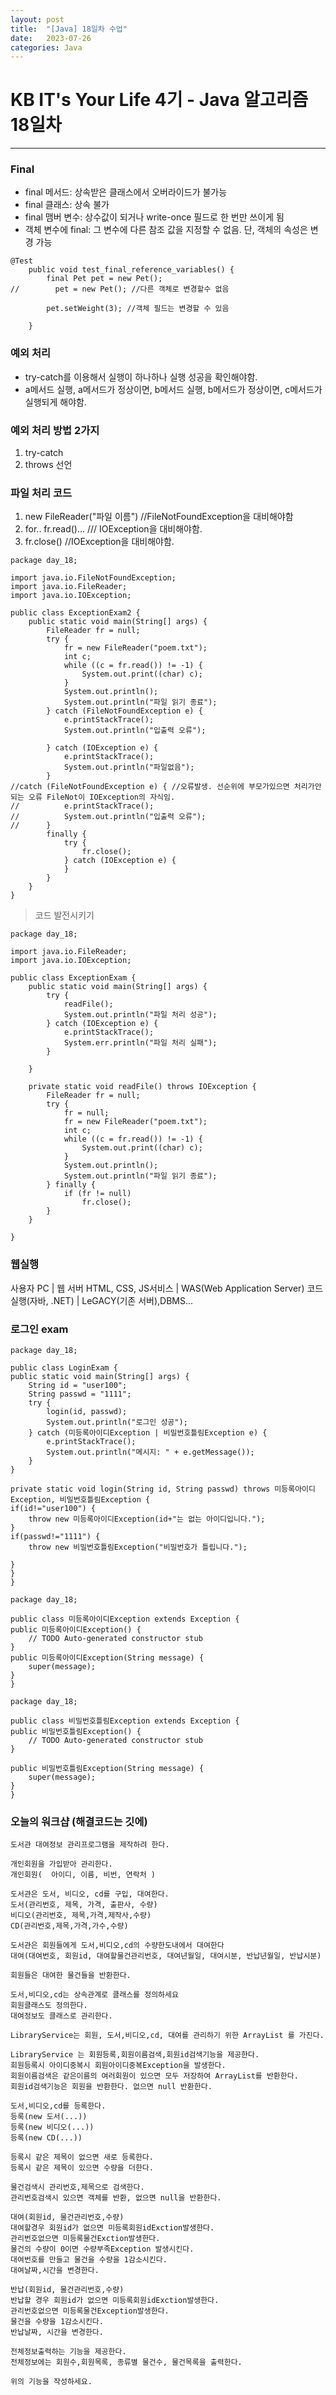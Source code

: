 ```yaml
---
layout: post
title:  "[Java] 18일차 수업"
date:   2023-07-26
categories: Java
---
```

# KB IT's Your Life 4기 - Java 알고리즘 18일차

--- 

### Final

- final 메서드: 상속받은 클래스에서 오버라이드가 불가능
- final 클래스: 상속 불가
- final 맴버 변수: 상수값이 되거나 write-once 필드로 한 번만 쓰이게 됨
- 객체 변수에 final: 그 변수에 다른 참조 값을 지정할 수 없음. 단, 객체의 속성은 변경 가능

```
@Test
    public void test_final_reference_variables() {
        final Pet pet = new Pet();
//        pet = new Pet(); //다른 객체로 변경할수 없음

        pet.setWeight(3); //객체 필드는 변경할 수 있음

    }
```

### 예외 처리

- try-catch를 이용해서 실행이 하나하나 실행 성공을 확인해야함.
- a메서드 실행, a메서드가 정상이면, b메서드 실행, b메서드가 정상이면, c메서드가 실행되게 해야함.

### 예외 처리 방법 2가지

1. try-catch
2. throws 선언

### 파일 처리 코드

1. new FileReader("파일 이름") //FileNotFoundException을 대비해야함
2. for.. fr.read()... /// IOException을 대비해야함.
3. fr.close() //IOException을 대비해야함.

```
package day_18;

import java.io.FileNotFoundException;
import java.io.FileReader;
import java.io.IOException;

public class ExceptionExam2 {
	public static void main(String[] args) {
		FileReader fr = null;
		try {
			fr = new FileReader("poem.txt");
			int c;
			while ((c = fr.read()) != -1) {
				System.out.print((char) c);
			}
			System.out.println();
			System.out.println("파일 읽기 종료");
		} catch (FileNotFoundException e) {
			e.printStackTrace();
			System.out.println("입출력 오류");

		} catch (IOException e) {
			e.printStackTrace();
			System.out.println("파일없음");
		}
//catch (FileNotFoundException e) { //오류발생. 선순위에 부모가있으면 처리가안되는 오류 FileNot이 IOException의 자식임.
//			e.printStackTrace();
//			System.out.println("입출력 오류");
//		}
		finally {
			try {
				fr.close();
			} catch (IOException e) {
			}
		}
	}
}

```

> 코드 발전시키기

```
package day_18;

import java.io.FileReader;
import java.io.IOException;

public class ExceptionExam {
	public static void main(String[] args) {
		try {
			readFile();
			System.out.println("파일 처리 성공");
		} catch (IOException e) {
			e.printStackTrace();
			System.err.println("파일 처리 실패");
		}

	}

	private static void readFile() throws IOException {
		FileReader fr = null;
		try {
			fr = null;
			fr = new FileReader("poem.txt");
			int c;
			while ((c = fr.read()) != -1) {
				System.out.print((char) c);
			}
			System.out.println();
			System.out.println("파일 읽기 종료");
		} finally {
			if (fr != null)
				fr.close();
		}
	}

}

```


### 웹실행

사용자 PC
|
웹 서버 
HTML, CSS, JS서비스
|
WAS(Web Application Server)
코드실행(자바, .NET)
|
LeGACY(기존 서버),DBMS...


### 로그인 exam

```
package day_18;

public class LoginExam {
public static void main(String[] args) {
	String id = "user100";
	String passwd = "1111";
	try {
		login(id, passwd);
		System.out.println("로그인 성공");
	} catch (미등록아이디Exception | 비밀번호틀림Exception e) {
		e.printStackTrace();
		System.out.println("메시지: " + e.getMessage());
	}
}

private static void login(String id, String passwd) throws 미등록아이디Exception, 비밀번호틀림Exception {
if(id!="user100") {
	throw new 미등록아이디Exception(id+"는 없는 아이디입니다.");
}
if(passwd!="1111") {
	throw new 비밀번호틀림Exception("비밀번호가 틀립니다.");
	
}
}
}

```

```
package day_18;

public class 미등록아이디Exception extends Exception {
public 미등록아이디Exception() {
	// TODO Auto-generated constructor stub
}
public 미등록아이디Exception(String message) {
	super(message);
}
}

```

```
package day_18;

public class 비밀번호틀림Exception extends Exception {
public 비밀번호틀림Exception() {
	// TODO Auto-generated constructor stub
}

public 비밀번호틀림Exception(String message) {
	super(message);
}
}

```


### 오늘의 워크샵 (해결코드는 깃에)

```
도서관 대여정보 관리프로그램을 제작하려 한다.

개인회원을 가입받아 관리한다.
개인회원(  아이디, 이름, 비번, 연락처 )

도서관은 도서, 비디오, cd를 구입, 대여한다.
도서(관리번호, 제목, 가격, 출판사, 수량)
비디오(관리번호, 제목,가격,제작사,수량)
CD(관리번호,제목,가격,가수,수량)

도서관은 회원들에게 도서,비디오,cd의 수량한도내에서 대여한다
대여(대여번호, 회원id, 대여할물건관리번호, 대여년월일, 대여시분, 반납년월일, 반납시분)

회원들은 대여한 물건들을 반환한다.

도서,비디오,cd는 상속관계로 클래스를 정의하세요
회원클래스도 정의한다.
대여정보도 클래스로 관리한다.

LibraryService는 회원, 도서,비디오,cd, 대여를 관리하기 위한 ArrayList 를 가진다.

LibraryService 는 회원등록,회원이름검색,회원id검색기능을 제공한다.
회원등록시 아이디중복시 회원아이디중복Exception을 발생한다.
회원이름검색은 같은이름의 여러회원이 있으면 모두 저장하여 ArrayList를 반환한다. 
회원id검색기능은 회원을 반환한다. 없으면 null 반환한다.

도서,비디오,cd를 등록한다.
등록(new 도서(...))
등록(new 비디오(...))
등록(new CD(...))

등록시 같은 제목이 없으면 새로 등록한다.
등록시 같은 제목이 있으면 수량을 더한다.

물건검색시 관리번호,제목으로 검색한다.
관리번호검색시 있으면 객체를 반환, 없으면 null을 반환한다.

대여(회원id, 물건관리번호,수량)
대여할경우 회원id가 없으면 미등록회원idExction발생한다.
관리번호없으면 미등록물건Exction발생한다.
물건의 수량이 0이면 수량부족Exception 발생시킨다.
대여번호를 만들고 물건을 수량을 1감소시킨다.
대여날짜,시간을 변경한다.

반납(회원id, 물건관리번호,수량)
반납할 경우 회원id가 없으면 미등록회원idExction발생한다.
관리번호없으면 미등록물건Exception발생한다.
물건을 수량을 1감소시킨다.
반납날짜, 시간을 변경한다.

전체정보출력하는 기능을 제공한다.
전체정보에는 회원수,회원목록, 종류별 물건수, 물건목록을 출력한다.

위의 기능을 작성하세요.
```

